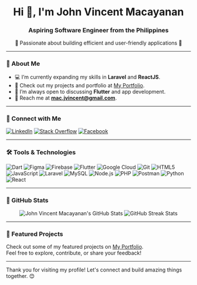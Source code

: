<h1 align="center">Hi 👋, I'm John Vincent Macayanan</h1>
<h3 align="center">Aspiring Software Engineer from the Philippines</h3>

<p align="center">
  🌟 Passionate about building efficient and user-friendly applications 🌟
</p>

---

### 🌱 About Me
- 💻 I’m currently expanding my skills in **Laravel** and **ReactJS**.
- 🚀 Check out my projects and portfolio at [My Portfolio](https://vincent-digitals.github.io/mainportfolio/).
- 💬 I’m always open to discussing **Flutter** and app development.
- 📧 Reach me at **mac.jvincent@gmail.com**.

---

### 🔗 Connect with Me
<p align="left">
  <a href="https://linkedin.com/in/john-vincent-macayanan-024a03324" target="_blank"><img src="https://img.shields.io/badge/LinkedIn-0077B5?style=for-the-badge&logo=linkedin&logoColor=white" alt="LinkedIn"></a>
  <a href="https://stackoverflow.com/users/23227362" target="_blank"><img src="https://img.shields.io/badge/Stack%20Overflow-F58025?style=for-the-badge&logo=stackoverflow&logoColor=white" alt="Stack Overflow"></a>
  <a href="https://fb.com/itsvincentlang" target="_blank"><img src="https://img.shields.io/badge/Facebook-1877F2?style=for-the-badge&logo=facebook&logoColor=white" alt="Facebook"></a>
</p>

---

### 🛠️ Tools & Technologies
<p align="left">
  <img src="https://img.shields.io/badge/Dart-0175C2?style=for-the-badge&logo=dart&logoColor=white" alt="Dart">
  <img src="https://img.shields.io/badge/Figma-F24E1E?style=for-the-badge&logo=figma&logoColor=white" alt="Figma">
  <img src="https://img.shields.io/badge/Firebase-FFCA28?style=for-the-badge&logo=firebase&logoColor=white" alt="Firebase">
  <img src="https://img.shields.io/badge/Flutter-02569B?style=for-the-badge&logo=flutter&logoColor=white" alt="Flutter">
  <img src="https://img.shields.io/badge/Google%20Cloud-4285F4?style=for-the-badge&logo=google-cloud&logoColor=white" alt="Google Cloud">
  <img src="https://img.shields.io/badge/Git-F05032?style=for-the-badge&logo=git&logoColor=white" alt="Git">
  <img src="https://img.shields.io/badge/HTML-E34F26?style=for-the-badge&logo=html5&logoColor=white" alt="HTML5">
  <img src="https://img.shields.io/badge/JavaScript-F7DF1E?style=for-the-badge&logo=javascript&logoColor=black" alt="JavaScript">
  <img src="https://img.shields.io/badge/Laravel-FF2D20?style=for-the-badge&logo=laravel&logoColor=white" alt="Laravel">
  <img src="https://img.shields.io/badge/MySQL-4479A1?style=for-the-badge&logo=mysql&logoColor=white" alt="MySQL">
  <img src="https://img.shields.io/badge/Node.js-339933?style=for-the-badge&logo=nodedotjs&logoColor=white" alt="Node.js">
  <img src="https://img.shields.io/badge/PHP-777BB4?style=for-the-badge&logo=php&logoColor=white" alt="PHP">
  <img src="https://img.shields.io/badge/Postman-FF6C37?style=for-the-badge&logo=postman&logoColor=white" alt="Postman">
  <img src="https://img.shields.io/badge/Python-3776AB?style=for-the-badge&logo=python&logoColor=white" alt="Python">
  <img src="https://img.shields.io/badge/React-61DAFB?style=for-the-badge&logo=react&logoColor=black" alt="React">
</p>

---

### 🌟 GitHub Stats
<p align="center">
  <img src="https://github-readme-stats.vercel.app/api?username=vincent-digitals&show_icons=true&theme=tokyonight" alt="John Vincent Macayanan's GitHub Stats" />
  <img src="https://github-readme-streak-stats.herokuapp.com/?user=vincent-digitals&theme=tokyonight" alt="GitHub Streak Stats">
</p>

---

### 🚀 Featured Projects
Check out some of my featured projects on [My Portfolio](https://vincent-digitals.github.io/my-portfolio/).  
Feel free to explore, contribute, or share your feedback!

---

Thank you for visiting my profile! Let's connect and build amazing things together. 😊

